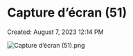# Capture d’écran (51)

Created: August 7, 2023 12:14 PM

![Capture d’écran (51).png](Capture%20d%E2%80%99e%CC%81cran%20(51)%2049ca86c714544f0fa23a55bdce54ecc1/Capture_dcran_(51).png)